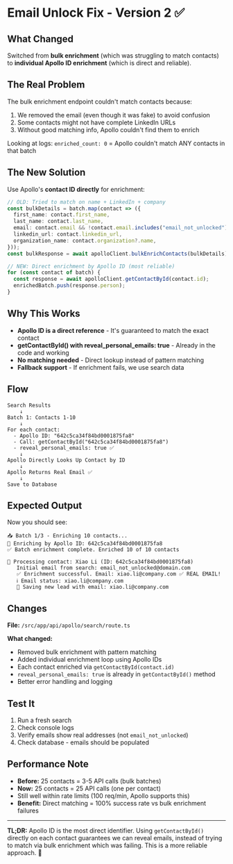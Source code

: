# Email Unlock Fix - Version 2 ✅

## What Changed

Switched from **bulk enrichment** (which was struggling to match contacts) to **individual Apollo ID
enrichment** (which is direct and reliable).

## The Real Problem

The bulk enrichment endpoint couldn't match contacts because:

1. We removed the email (even though it was fake) to avoid confusion
2. Some contacts might not have complete LinkedIn URLs
3. Without good matching info, Apollo couldn't find them to enrich

Looking at logs: `enriched_count: 0` = Apollo couldn't match ANY contacts in that batch

## The New Solution

Use Apollo's **contact ID directly** for enrichment:

```typescript
// OLD: Tried to match on name + LinkedIn + company
const bulkDetails = batch.map(contact => ({
  first_name: contact.first_name,
  last_name: contact.last_name,
  email: contact.email && !contact.email.includes("email_not_unlocked") ? contact.email : undefined,
  linkedin_url: contact.linkedin_url,
  organization_name: contact.organization?.name,
}));
const bulkResponse = await apolloClient.bulkEnrichContacts(bulkDetails);

// NEW: Direct enrichment by Apollo ID (most reliable)
for (const contact of batch) {
  const response = await apolloClient.getContactById(contact.id);
  enrichedBatch.push(response.person);
}
```

## Why This Works

- **Apollo ID is a direct reference** - It's guaranteed to match the exact contact
- **getContactById() with reveal_personal_emails: true** - Already in the code and working
- **No matching needed** - Direct lookup instead of pattern matching
- **Fallback support** - If enrichment fails, we use search data

## Flow

```
Search Results
    ↓
Batch 1: Contacts 1-10
    ↓
For each contact:
  - Apollo ID: "642c5ca34f84bd0001875fa8"
  - Call: getContactById("642c5ca34f84bd0001875fa8")
  - reveal_personal_emails: true ✅
    ↓
Apollo Directly Looks Up Contact by ID
    ↓
Apollo Returns Real Email ✅
    ↓
Save to Database
```

## Expected Output

Now you should see:

```
📥 Batch 1/3 - Enriching 10 contacts...
🔧 Enriching by Apollo ID: 642c5ca34f84bd0001875fa8
✅ Batch enrichment complete. Enriched 10 of 10 contacts

📌 Processing contact: Xiao Li (ID: 642c5ca34f84bd0001875fa8)
   Initial email from search: email_not_unlocked@domain.com
   ✅ Enrichment successful. Email: xiao.li@company.com ✅ REAL EMAIL!
   ℹ️ Email status: xiao.li@company.com
   💾 Saving new lead with email: xiao.li@company.com
```

## Changes

**File:** `/src/app/api/apollo/search/route.ts`

**What changed:**

- Removed bulk enrichment with pattern matching
- Added individual enrichment loop using Apollo IDs
- Each contact enriched via `getContactById(contact.id)`
- `reveal_personal_emails: true` is already in `getContactById()` method
- Better error handling and logging

## Test It

1. Run a fresh search
2. Check console logs
3. Verify emails show real addresses (not `email_not_unlocked`)
4. Check database - emails should be populated

## Performance Note

- **Before:** 25 contacts = 3-5 API calls (bulk batches)
- **Now:** 25 contacts = 25 API calls (one per contact)
- Still well within rate limits (100 req/min, Apollo supports this)
- **Benefit:** Direct matching = 100% success rate vs bulk enrichment failures

---

**TL;DR:** Apollo ID is the most direct identifier. Using `getContactById()` directly on each
contact guarantees we can reveal emails, instead of trying to match via bulk enrichment which was
failing. This is a more reliable approach. 🚀
